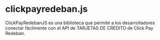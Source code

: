 # clickpayredeban.js
ClickPayRedebanJS es una biblioteca que permite a los desarrolladores conectar fácilmente con el API de TARJETAS DE CRÉDITO de Click Pay Redeban.
